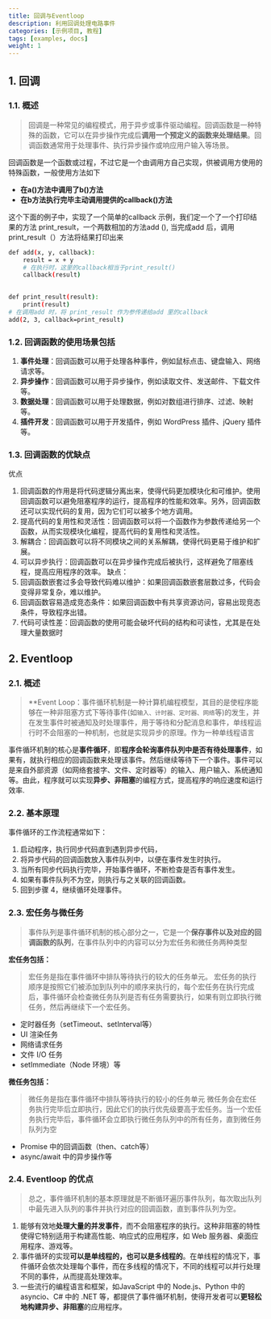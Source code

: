 ```yaml
---
title: 回调与Eventloop
description: 利用回调处理电路事件
categories: [示例项目, 教程]
tags: [examples, docs]
weight: 1
---
```

## 1. 回调
### 1.1. 概述  
> 回调是一种常见的编程模式，用于异步或事件驱动编程。回调函数是一种特殊的函数，它可以在异步操作完成后**调用一个预定义的函数来处理结果**。回调函数通常用于处理事件、执行异步操作或响应用户输入等场景。


回调函数是一个函数或过程，不过它是一个由调用方自己实现，供被调用方使用的特殊函数，一般使用方法如下
- **在a()方法中调用了b()方法**
- **在b方法执行完毕主动调用提供的callback()方法**

这个下面的例子中，实现了一个简单的callback 示例，我们定一个了一个打印结果的方法 print_result，一个两数相加的方法add (), 当完成add 后，调用 print_result（）方法将结果打印出来

```bash hl: title:
def add(x, y, callback):
    result = x + y
    # 在执行时，这里的callback相当于print_result()
    callback(result)
 

def print_result(result):
    print(result)
# 在调用add 时，将 print_result 作为参传递给add 里的callback
add(2, 3, callback=print_result)
```
### 1.2. 回调函数的使用场景包括 

1. **事件处理**：回调函数可以用于处理各种事件，例如鼠标点击、键盘输入、网络请求等。
2. **异步操作**：回调函数可以用于异步操作，例如读取文件、发送邮件、下载文件等。
3. **数据处理**：回调函数可以用于处理数据，例如对数组进行排序、过滤、映射等。
4. **插件开发**：回调函数可以用于开发插件，例如 WordPress 插件、jQuery 插件等。


### 1.3. 回调函数的优缺点
优点
1. 回调函数的作用是将代码逻辑分离出来，使得代码更加模块化和可维护。使用回调函数可以避免阻塞程序的运行，提高程序的性能和效率。另外，回调函数还可以实现代码的复用，因为它们可以被多个地方调用。
2. 提高代码的复用性和灵活性：回调函数可以将一个函数作为参数传递给另一个函数，从而实现模块化编程，提高代码的复用性和灵活性。
3. 解耦合：回调函数可以将不同模块之间的关系解耦，使得代码更易于维护和扩展。
4. 可以异步执行：回调函数可以在异步操作完成后被执行，这样避免了阻塞线程，提高应用程序的效率。
缺点：
1. 回调函数嵌套过多会导致代码难以维护：如果回调函数嵌套层数过多，代码会变得非常复杂，难以维护。
2. 回调函数容易造成竞态条件：如果回调函数中有共享资源访问，容易出现竞态条件，导致程序出错。
3. 代码可读性差：回调函数的使用可能会破坏代码的结构和可读性，尤其是在处理大量数据时

## 2. Eventloop
### 2.1. 概述  
>**Event Loop：事件循环机制是一种计算机编程模型，其目的是使程序能够在一种非阻塞方式下等待事件(如`输入、计时器、定时器、网络`等)的发生，并在发生事件时被通知及时处理事件，用于等待和分配消息和事件，单线程运行时不会阻塞的一种机制，也就是实现异步的原理。作为一种单线程语言

事件循环机制的核心是**事件循环**，即**程序会轮询事件队列中是否有待处理事件**，如果有，就执行相应的回调函数来处理该事件。然后继续等待下一个事件。事件可以是来自外部资源（如网络套接字、文件、定时器等）的输入、用户输入、系统通知等。由此，程序就可以实现**异步、非阻塞**的编程方式，提高程序的响应速度和运行效率.

### 2.2. 基本原理
事件循环的工作流程通常如下：

1. 启动程序，执行同步代码直到遇到异步代码，
2. 将异步代码的回调函数放入事件队列中，以便在事件发生时执行。
3. 当所有同步代码执行完毕，开始事件循环，不断检查是否有事件发生。
4. 如果有事件队列不为空，则执行与之关联的回调函数。
5. 回到步骤 4，继续循环处理事件。

### 2.3. 宏任务与微任务
> 事件队列是事件循环机制的核心部分之一，它是一个**保存事件以及对应的回调函数的队列**，在事件队列中的内容可以分为宏任务和微任务两种类型

**宏任务包括：**
> 宏任务是指在事件循环中排队等待执行的较大的任务单元。
> 宏任务的执行顺序是按照它们被添加到队列中的顺序来执行的，每个宏任务在执行完成后，事件循环会检查微任务队列是否有任务需要执行，如果有则立即执行微任务，然后再继续下一个宏任务。
- 定时器任务（setTimeout、setInterval等）
- UI 渲染任务
- 网络请求任务
- 文件 I/O 任务
- setImmediate（Node 环境）等

**微任务包括：**
> 微任务是指在事件循环中排队等待执行的较小的任务单元
> 微任务会在宏任务执行完毕后立即执行，因此它们的执行优先级要高于宏任务。当一个宏任务执行完毕后，事件循环会立即执行微任务队列中的所有任务，直到微任务队列为空
- Promise 中的回调函数（then、catch等）
- async/await 中的异步操作等
### 2.4. Eventloop 的优点
> 总之，事件循环机制的基本原理就是不断循环遍历事件队列，每次取出队列中最先进入队列的事件并执行对应的回调函数，直到事件队列为空。

1. 能够有效地**处理大量的并发事件**，而不会阻塞程序的执行。这种非阻塞的特性使得它特别适用于构建高性能、响应式的应用程序，如 Web 服务器、桌面应用程序、游戏等。
2. 事件循环的实现**可以是单线程的，也可以是多线程的**。在单线程的情况下，事件循环会依次处理每个事件，而在多线程的情况下，不同的线程可以并行处理不同的事件，从而提高处理效率。
3. 一些流行的编程语言和框架，如JavaScript 中的 Node.js、Python 中的 asyncio、C# 中的 .NET 等，都提供了事件循环机制，使得开发者可以**更轻松地构建异步、非阻塞**的应用程序。
